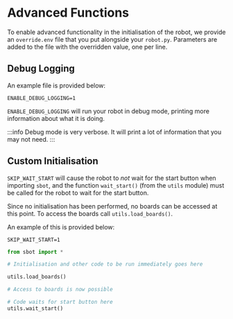 # Advanced Functions

To enable advanced functionality in the initialisation of the robot, we provide an `override.env` file that you put alongside your `robot.py`.
Parameters are added to the file with the overridden value, one per line.

## Debug Logging


An example file is provided below:

```
ENABLE_DEBUG_LOGGING=1
```

`ENABLE_DEBUG_LOGGING` will run your robot in debug mode, printing more information about what it is doing.

:::info
Debug mode is very verbose. It will print a lot of information that you may not need.
:::

## Custom Initialisation

`SKIP_WAIT_START` will cause the robot to _not_ wait for the start button when importing `sbot`, and the function `wait_start()` (from the `utils` module) must be called for the robot to wait for the start button.

Since no initialisation has been performed, no boards can be accessed at this point.
To access the boards call `utils.load_boards()`.

An example of this is provided below:

```
SKIP_WAIT_START=1
```

```python
from sbot import *

# Initialisation and other code to be run immediately goes here

utils.load_boards()

# Access to boards is now possible

# Code waits for start button here
utils.wait_start()
```

